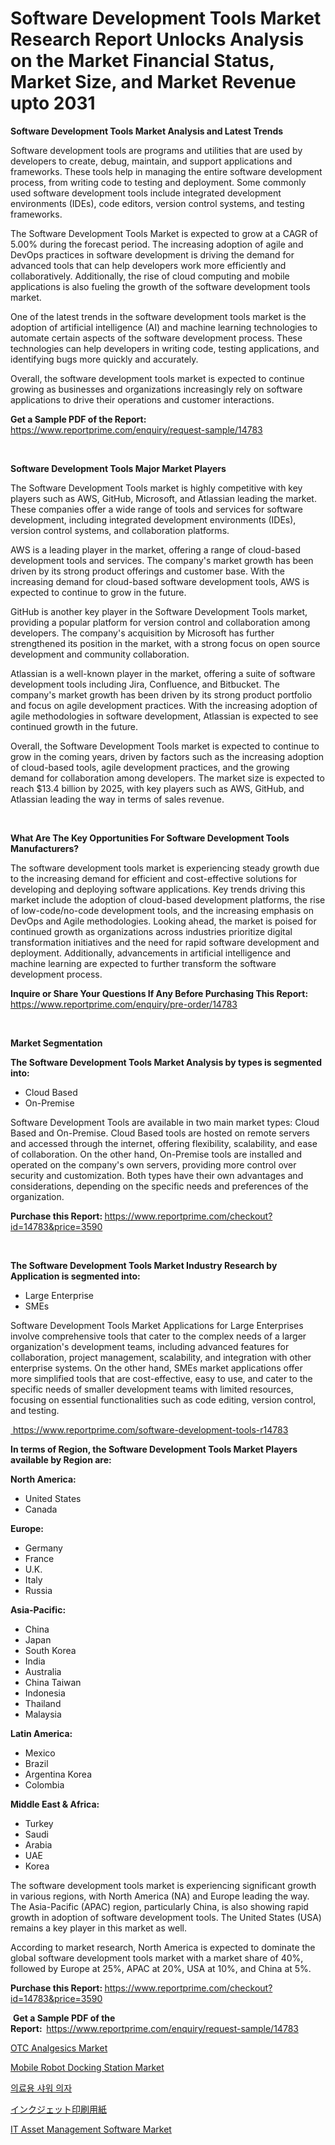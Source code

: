 <p><h1>Software Development Tools Market Research Report Unlocks Analysis on the Market Financial Status, Market Size, and Market Revenue upto 2031</h1></p><p><strong>Software Development Tools Market Analysis and Latest Trends</strong></p>
<p><p>Software development tools are programs and utilities that are used by developers to create, debug, maintain, and support applications and frameworks. These tools help in managing the entire software development process, from writing code to testing and deployment. Some commonly used software development tools include integrated development environments (IDEs), code editors, version control systems, and testing frameworks.</p><p>The Software Development Tools Market is expected to grow at a CAGR of 5.00% during the forecast period. The increasing adoption of agile and DevOps practices in software development is driving the demand for advanced tools that can help developers work more efficiently and collaboratively. Additionally, the rise of cloud computing and mobile applications is also fueling the growth of the software development tools market.</p><p>One of the latest trends in the software development tools market is the adoption of artificial intelligence (AI) and machine learning technologies to automate certain aspects of the software development process. These technologies can help developers in writing code, testing applications, and identifying bugs more quickly and accurately.</p><p>Overall, the software development tools market is expected to continue growing as businesses and organizations increasingly rely on software applications to drive their operations and customer interactions.</p></p>
<p><strong>Get a Sample PDF of the Report:&nbsp;</strong> <a href="https://www.reportprime.com/enquiry/request-sample/14783">https://www.reportprime.com/enquiry/request-sample/14783</a></p>
<p>&nbsp;</p>
<p><strong>Software Development Tools Major Market Players</strong></p>
<p><p>The Software Development Tools market is highly competitive with key players such as AWS, GitHub, Microsoft, and Atlassian leading the market. These companies offer a wide range of tools and services for software development, including integrated development environments (IDEs), version control systems, and collaboration platforms.</p><p>AWS is a leading player in the market, offering a range of cloud-based development tools and services. The company's market growth has been driven by its strong product offerings and customer base. With the increasing demand for cloud-based software development tools, AWS is expected to continue to grow in the future.</p><p>GitHub is another key player in the Software Development Tools market, providing a popular platform for version control and collaboration among developers. The company's acquisition by Microsoft has further strengthened its position in the market, with a strong focus on open source development and community collaboration.</p><p>Atlassian is a well-known player in the market, offering a suite of software development tools including Jira, Confluence, and Bitbucket. The company's market growth has been driven by its strong product portfolio and focus on agile development practices. With the increasing adoption of agile methodologies in software development, Atlassian is expected to see continued growth in the future.</p><p>Overall, the Software Development Tools market is expected to continue to grow in the coming years, driven by factors such as the increasing adoption of cloud-based tools, agile development practices, and the growing demand for collaboration among developers. The market size is expected to reach $13.4 billion by 2025, with key players such as AWS, GitHub, and Atlassian leading the way in terms of sales revenue.</p></p>
<p>&nbsp;</p>
<p><strong>What Are The Key Opportunities For Software Development Tools Manufacturers?</strong></p>
<p><p>The software development tools market is experiencing steady growth due to the increasing demand for efficient and cost-effective solutions for developing and deploying software applications. Key trends driving this market include the adoption of cloud-based development platforms, the rise of low-code/no-code development tools, and the increasing emphasis on DevOps and Agile methodologies. Looking ahead, the market is poised for continued growth as organizations across industries prioritize digital transformation initiatives and the need for rapid software development and deployment. Additionally, advancements in artificial intelligence and machine learning are expected to further transform the software development process.</p></p>
<p><strong>Inquire or Share Your Questions If Any Before Purchasing This Report:</strong> <a href="https://www.reportprime.com/enquiry/pre-order/14783">https://www.reportprime.com/enquiry/pre-order/14783</a></p>
<p>&nbsp;</p>
<p><strong>Market Segmentation</strong></p>
<p><strong>The Software Development Tools Market Analysis by types is segmented into:</strong></p>
<p><ul><li>Cloud Based</li><li>On-Premise</li></ul></p>
<p><p>Software Development Tools are available in two main market types: Cloud Based and On-Premise. Cloud Based tools are hosted on remote servers and accessed through the internet, offering flexibility, scalability, and ease of collaboration. On the other hand, On-Premise tools are installed and operated on the company's own servers, providing more control over security and customization. Both types have their own advantages and considerations, depending on the specific needs and preferences of the organization.</p></p>
<p><strong>Purchase this Report:&nbsp;</strong><a href="https://www.reportprime.com/checkout?id=14783&price=3590">https://www.reportprime.com/checkout?id=14783&price=3590</a></p>
<p>&nbsp;</p>
<p><strong>The Software Development Tools Market Industry Research by Application is segmented into:</strong></p>
<p><ul><li>Large Enterprise</li><li>SMEs</li></ul></p>
<p><p>Software Development Tools Market Applications for Large Enterprises involve comprehensive tools that cater to the complex needs of a larger organization's development teams, including advanced features for collaboration, project management, scalability, and integration with other enterprise systems. On the other hand, SMEs market applications offer more simplified tools that are cost-effective, easy to use, and cater to the specific needs of smaller development teams with limited resources, focusing on essential functionalities such as code editing, version control, and testing.</p></p>
<p><a href="https://www.reportprime.com/software-development-tools-r14783">&nbsp;https://www.reportprime.com/software-development-tools-r14783</a></p>
<p><strong>In terms of Region, the Software Development Tools Market Players available by Region are:</strong></p>
<p>
    <p> <strong> North America: </strong>
        <ul>
            <li>United States</li>
            <li>Canada</li>
        </ul>
        </p> 
    <p> <strong> Europe: </strong>
        <ul>
            <li>Germany</li>
            <li>France</li>
            <li>U.K.</li>
            <li>Italy</li>
            <li>Russia</li>
        </ul>
        </p> 
    <p> <strong> Asia-Pacific: </strong>
        <ul>
            <li>China</li>
            <li>Japan</li>
            <li>South Korea</li>
            <li>India</li>
            <li>Australia</li>
            <li>China Taiwan</li>
            <li>Indonesia</li>
            <li>Thailand</li>
            <li>Malaysia</li>
        </ul>
        </p> 
    <p> <strong> Latin America: </strong>
        <ul>
            <li>Mexico</li>
            <li>Brazil</li>
            <li>Argentina Korea</li>
            <li>Colombia</li>
        </ul>
        </p> 
    <p> <strong> Middle East & Africa: </strong>
        <ul>
            <li>Turkey</li>
            <li>Saudi</li>
            <li>Arabia</li>
            <li>UAE</li>
            <li>Korea</li>
        </ul>
    </p>
    </p>
<p><p>The software development tools market is experiencing significant growth in various regions, with North America (NA) and Europe leading the way. The Asia-Pacific (APAC) region, particularly China, is also showing rapid growth in adoption of software development tools. The United States (USA) remains a key player in this market as well.</p><p>According to market research, North America is expected to dominate the global software development tools market with a market share of 40%, followed by Europe at 25%, APAC at 20%, USA at 10%, and China at 5%.</p></p>
<p><strong>Purchase this Report: </strong><a href="https://www.reportprime.com/checkout?id=14783&price=3590">https://www.reportprime.com/checkout?id=14783&price=3590</a></p>
<p>&nbsp;<strong>Get a Sample PDF of the Report:&nbsp;&nbsp;</strong><a href="https://www.reportprime.com/enquiry/request-sample/14783">https://www.reportprime.com/enquiry/request-sample/14783</a></p>
<p><strong></strong></p>
<p><p><a href="https://issuu.com/reportprime-2/docs/otc-analgesics-market-size-2030.pptx">OTC Analgesics Market</a></p><p><a href="https://medium.com/@abdulkoss1914/mobile-robot-docking-station-market-size-market-segmentation-market-trends-and-growth-analysis-6703e6f64cec">Mobile Robot Docking Station Market</a></p><p><a href="https://medium.com/@jewelmohr02/%EC%84%B8%EA%B3%84-%EC%9D%98%EB%A3%8C%EC%9A%A9-%EC%83%A4%EC%9B%8C-%EC%9D%98%EC%9E%90-%EC%8B%9C%EC%9E%A5-%EC%A0%9C%ED%92%88-%EC%9C%A0%ED%98%95-%EC%A0%95%EC%A0%81-%EC%83%A4%EC%9B%8C-%EC%9D%98%EC%9E%90-%ED%9C%B4%EB%8C%80%EC%9A%A9-%EC%83%A4%EC%9B%8C-%EC%9D%98%EC%9E%90-%EC%B5%9C%EC%A2%85-%EC%82%AC%EC%9A%A9%EC%9E%90-%EB%B0%8F-%EC%A7%80%EC%97%AD%EC%97%90-%EC%A7%91%EC%A4%91-%EB%B6%84%EC%84%9D-%EB%B0%8F-%EC%98%88%EC%B8%A1-2024-2031-3ffc586becc2">의료용 샤워 의자</a></p><p><a href="https://medium.com/@wrandallmelody24/%E3%82%B0%E3%83%AD%E3%83%BC%E3%83%90%E3%83%AB%E3%82%A4%E3%83%B3%E3%82%AF%E3%82%B8%E3%82%A7%E3%83%83%E3%83%88%E5%8D%B0%E5%88%B7%E7%94%A8%E7%B4%99%E5%B8%82%E5%A0%B4-%E5%BF%9C%E7%94%A8-%E3%82%A8%E3%83%B3%E3%83%89%E3%83%A6%E3%83%BC%E3%82%B9%E7%94%A3%E6%A5%AD-%E3%82%BF%E3%82%A4%E3%83%97-%E6%A9%9F%E5%99%A8-%E3%81%8A%E3%82%88%E3%81%B3%E5%9C%B0%E5%9F%9F%E3%81%AB%E7%84%A6%E7%82%B9%E3%82%92%E5%BD%93%E3%81%A6%E3%81%9F%E5%88%86%E6%9E%90%E3%81%A8%E4%BA%88%E6%B8%AC-2024%E5%B9%B4%E3%81%8B%E3%82%892031%E5%B9%B4%E3%81%BE%E3%81%A7-23694fe882e7">インクジェット印刷用紙</a></p><p><a href="https://github.com/bmorecock/Market-Research-Report-List-4/blob/main/it-asset-management-software-market.md">IT Asset Management Software Market</a></p></p>